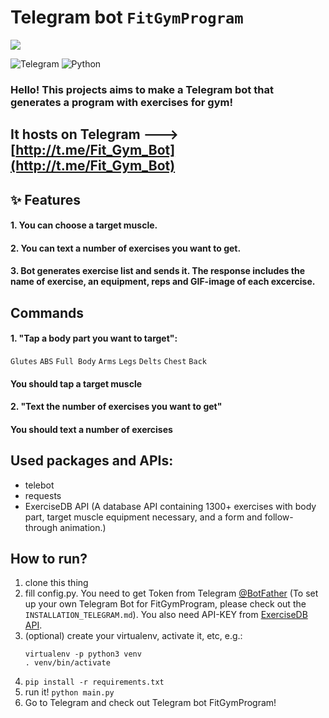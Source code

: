 # Telegram bot `FitGymProgram`
![](FitGym.jpg)

![Telegram](https://img.shields.io/badge/Telegram-2CA5E0?style=for-the-badge&logo=telegram&logoColor=white)
![Python](https://img.shields.io/badge/python-3670A0?style=for-the-badge&logo=python&logoColor=ffdd54)

### Hello! This projects aims to make a Telegram bot that generates a program with exercises for gym! 

## It hosts on Telegram ---> [http://t.me/Fit_Gym_Bot](http://t.me/Fit_Gym_Bot)

## ✨ Features

#### 1. You can choose a target muscle.

#### 2. You can text a number of exercises you want to get.

#### 3. Bot generates exercise list and sends it. The response includes the name of exercise, an equipment, reps and GIF-image of each excercise. 

## Commands
#### 1. "Tap a body part you want to target":
``Glutes`` ``ABS`` ``Full Body`` ``Arms`` 
``Legs`` ``Delts`` ``Chest`` ``Back``
#### You should tap a target muscle
#### 2. "Text the number of exercises you want to get"
#### You should text a number of exercises

## Used packages and APIs:
* telebot
* requests
* ExerciseDB API (A database API containing 1300+ exercises with body part, target muscle equipment necessary, and a form and follow-through animation.)

    
    

## How to run?

1. clone this thing
2. fill config.py. You need to get Token from Telegram [@BotFather](https://t.me/BotFather) (To set up your own Telegram Bot for FitGymProgram, please check out the ```INSTALLATION_TELEGRAM.md```). You also need API-KEY from [ExerciseDB API](https://rapidapi.com/justin-WFnsXH_t6/api/exercisedb/).
3. (optional) create your virtualenv, activate it, etc, e.g.:
    ```
    virtualenv -p python3 venv
    . venv/bin/activate
    ```
4. `pip install -r requirements.txt`
5. run it! `python main.py`
6. Go to Telegram and check out Telegram bot FitGymProgram!